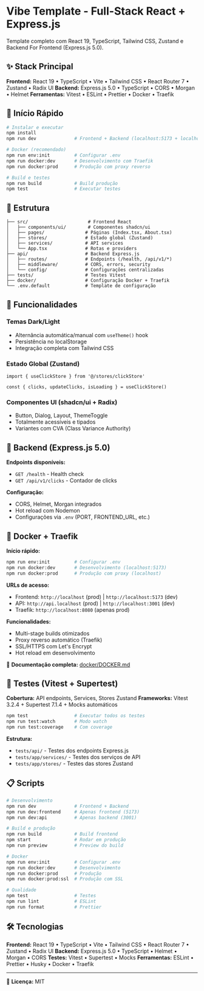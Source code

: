 # Vibe Template - Full-Stack React + Express.js

Template completo com React 19, TypeScript, Tailwind CSS, Zustand e Backend For Frontend (Express.js 5.0).

## ✨ Stack Principal

**Frontend:** React 19 • TypeScript • Vite • Tailwind CSS • React Router 7 • Zustand • Radix UI
**Backend:** Express.js 5.0 • TypeScript • CORS • Morgan • Helmet
**Ferramentas:** Vitest • ESLint • Prettier • Docker • Traefik

## 🚀 Início Rápido

```bash
# Instalar e executar
npm install
npm run dev              # Frontend + Backend (localhost:5173 + localhost:3001)

# Docker (recomendado)
npm run env:init         # Configurar .env
npm run docker:dev       # Desenvolvimento com Traefik
npm run docker:prod      # Produção com proxy reverso

# Build e testes
npm run build            # Build produção
npm test                 # Executar testes
```

## 📁 Estrutura

```
├── src/                      # Frontend React
│   ├── components/ui/        # Componentes shadcn/ui
│   ├── pages/               # Páginas (Index.tsx, About.tsx)
│   ├── stores/              # Estado global (Zustand)
│   ├── services/            # API services
│   └── App.tsx              # Rotas e providers
├── api/                     # Backend Express.js
│   ├── routes/              # Endpoints (/health, /api/v1/*)
│   ├── middleware/          # CORS, errors, security
│   └── config/              # Configurações centralizadas
├── tests/                   # Testes Vitest
├── docker/                  # Configuração Docker + Traefik
└── .env.default             # Template de configuração
```

## 🎨 Funcionalidades

### Temas Dark/Light

- Alternância automática/manual com `useTheme()` hook
- Persistência no localStorage
- Integração completa com Tailwind CSS

### Estado Global (Zustand)

```tsx
import { useClickStore } from '@/stores/clickStore'

const { clicks, updateClicks, isLoading } = useClickStore()
```

### Componentes UI (shadcn/ui + Radix)

- Button, Dialog, Layout, ThemeToggle
- Totalmente acessíveis e tipados
- Variantes com CVA (Class Variance Authority)

## 🔧 Backend (Express.js 5.0)

**Endpoints disponíveis:**

- `GET /health` - Health check
- `GET /api/v1/clicks` - Contador de clicks

**Configuração:**

- CORS, Helmet, Morgan integrados
- Hot reload com Nodemon
- Configurações via `.env` (PORT, FRONTEND_URL, etc.)

## 🐳 Docker + Traefik

**Início rápido:**

```bash
npm run env:init         # Configurar .env
npm run docker:dev       # Desenvolvimento (localhost:5173)
npm run docker:prod      # Produção com proxy (localhost)
```

**URLs de acesso:**

- Frontend: `http://localhost` (prod) | `http://localhost:5173` (dev)
- API: `http://api.localhost` (prod) | `http://localhost:3001` (dev)
- Traefik: `http://localhost:8080` (apenas prod)

**Funcionalidades:**

- Multi-stage builds otimizados
- Proxy reverso automático (Traefik)
- SSL/HTTPS com Let's Encrypt
- Hot reload em desenvolvimento

📖 **Documentação completa:** [docker/DOCKER.md](./docker/DOCKER.md)

## 🧪 Testes (Vitest + Supertest)

**Cobertura:** API endpoints, Services, Stores Zustand
**Frameworks:** Vitest 3.2.4 + Supertest 7.1.4 + Mocks automáticos

```bash
npm test                 # Executar todos os testes
npm run test:watch       # Modo watch
npm run test:coverage    # Com coverage
```

**Estrutura:**

- `tests/api/` - Testes dos endpoints Express.js
- `tests/app/services/` - Testes dos serviços de API
- `tests/app/stores/` - Testes das stores Zustand

## 📋 Scripts

```bash
# Desenvolvimento
npm run dev              # Frontend + Backend
npm run dev:frontend     # Apenas frontend (5173)
npm run dev:api          # Apenas backend (3001)

# Build e produção
npm run build            # Build frontend
npm start                # Rodar em produção
npm run preview          # Preview do build

# Docker
npm run env:init         # Configurar .env
npm run docker:dev       # Desenvolvimento
npm run docker:prod      # Produção
npm run docker:prod:ssl  # Produção com SSL

# Qualidade
npm test                 # Testes
npm run lint             # ESLint
npm run format           # Prettier
```

## 🛠️ Tecnologias

**Frontend:** React 19 • TypeScript • Vite • Tailwind CSS • React Router 7 • Zustand • Radix UI
**Backend:** Express.js 5.0 • TypeScript • Helmet • Morgan • CORS
**Testes:** Vitest • Supertest • Mocks
**Ferramentas:** ESLint • Prettier • Husky • Docker • Traefik

---

📄 **Licença:** MIT
